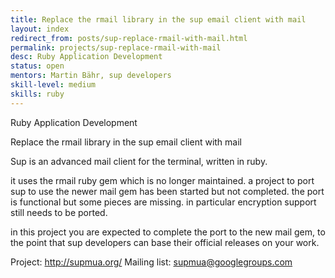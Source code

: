 ```yaml
---
title: Replace the rmail library in the sup email client with mail
layout: index
redirect_from: posts/sup-replace-rmail-with-mail.html
permalink: projects/sup-replace-rmail-with-mail
desc: Ruby Application Development
status: open
mentors: Martin Bähr, sup developers
skill-level: medium
skills: ruby
---
```

Ruby Application Development


Replace the rmail library in the sup email client with mail


Sup is an advanced mail client for the terminal, written in ruby.

it uses the rmail ruby gem which is no longer maintained.
a project to port sup to use the newer mail gem has been started but not completed.
the port is functional but some pieces are missing. in particular encryption
support still needs to be ported.

in this project you are expected to complete the port to the new mail gem, to
the point that sup developers can base their official releases on your work.

Project: http://supmua.org/
Mailing list: supmua@googlegroups.com

